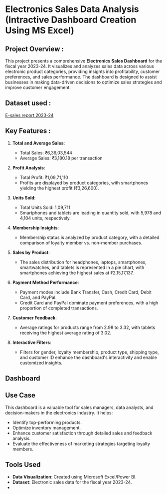 # Electronics Sales Data Analysis (Intractive Dashboard Creation Using MS Excel)

## Project Overview :
This project presents a comprehensive **Electronics Sales Dashboard** for the fiscal year 2023-24. It visualizes and analyzes sales data across various electronic product categories, providing insights into profitability, customer preferences, and sales performance. The dashboard is designed to assist businesses in making data-driven decisions to optimize sales strategies and improve customer engagement.

## Dataset used : 
<a href=''>E-sales report 2023-24 </a>

## Key Features :
1. **Total and Average Sales**:
   - Total Sales: ₹6,36,03,544
   - Average Sales: ₹3,180.18 per transaction

2. **Profit Analysis**:
   - Total Profit: ₹1,09,71,110
   - Profits are displayed by product categories, with smartphones yielding the highest profit (₹3,26,600).

3. **Units Sold**:
   - Total Units Sold: 1,09,711
   - Smartphones and tablets are leading in quantity sold, with 5,978 and 4,104 units, respectively.

4. **Membership Insights**:
   - Membership status is analyzed by product category, with a detailed comparison of loyalty member vs. non-member purchases.

5. **Sales by Product**:
   - The sales distribution for headphones, laptops, smartphones, smartwatches, and tablets is represented in a pie chart, with smartphones achieving the highest sales at ₹2,15,17,137.

6. **Payment Method Performance**:
   - Payment modes include Bank Transfer, Cash, Credit Card, Debit Card, and PayPal.
   - Credit Card and PayPal dominate payment preferences, with a high proportion of completed transactions.

7. **Customer Feedback**:
   - Average ratings for products range from 2.98 to 3.32, with tablets receiving the highest average rating of 3.02.

8. **Interactive Filters**:
   - Filters for gender, loyalty membership, product type, shipping type, and customer ID enhance the dashboard's interactivity and enable customized insights.

## Dashboard

## Use Case
This dashboard is a valuable tool for sales managers, data analysts, and decision-makers in the electronics industry. It helps:
- Identify top-performing products.
- Optimize inventory management.
- Enhance customer satisfaction through detailed sales and feedback analysis.
- Evaluate the effectiveness of marketing strategies targeting loyalty members.

## Tools Used
- **Data Visualization**: Created using Microsoft Excel/Power BI.
- **Dataset**: Electronic sales data for the fiscal year 2023-24.
- 
